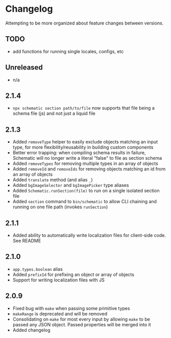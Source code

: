 # Changelog
Attempting to be more organized about feature changes between versions.

## TODO
- add functions for running single locales, configs, etc

## Unreleased
- n/a

## 2.1.4
- `npx schematic section path/to/file` now supports that file being a schema file (js) and not just a liquid file

## 2.1.3
- Added `removeType` helper to easily exclude objects matching an input type, for more flexibility/reusability in building custom components
- Better error trapping: when compiling schema results in failure, Schematic will no longer write a literal "false" to file as section schema
- Added `removeTypes` for removing multiple types in an array of objects
- Added `removeId` and `removeIds` for removing objects matching an id from an array of objects
- Added `translate` method (and alias `_`)
- Added `bgImageSelector` and `bgImagePicker` type aliases
- Added `Schematic.runSection(file)` to run on a single isolated section file
- Added `section` command to `bin/schematic` to allow CLI chaining and running on one file path (invokes `runSection`)

## 2.1.1
- Added ability to automatically write localization files for client-side code. See README

## 2.1.0
- `app.types.boolean` alias
- Added `prefixId` for prefixing an object or array of objects
- Support for writing localization files with JS

## 2.0.9
- Fixed bug with `make` when passing some primitive types
- `makeRange` is deprecated and will be removed
- Consolidating on `make` for most every input by allowing `make` to be passed any JSON object. Passed properties will be merged into it
- Added changelog
